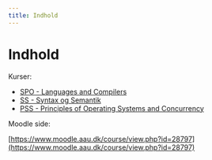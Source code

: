 ```yaml
---
title: Indhold
---
```


# Indhold

Kurser:

* [SPO - Languages and Compilers](SPO/index.md)
* [SS - Syntax og Semantik](SS/index.md)
* [PSS - Principles of Operating Systems and Concurrency](PSS/index.md)



Moodle side:

[https://www.moodle.aau.dk/course/view.php?id=28797](https://www.moodle.aau.dk/course/view.php?id=28797)


